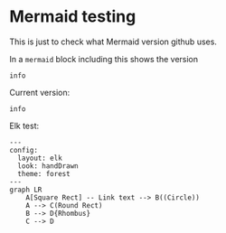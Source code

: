 # Mermaid testing

This is just to check what Mermaid version github uses.

In a `mermaid` block including this shows the version

```text
info
```

Current version:

```mermaid
info
```

Elk test:

```mermaid
---
config:
  layout: elk
  look: handDrawn
  theme: forest
---
graph LR
    A[Square Rect] -- Link text --> B((Circle))
    A --> C(Round Rect)
    B --> D{Rhombus}
    C --> D
```

